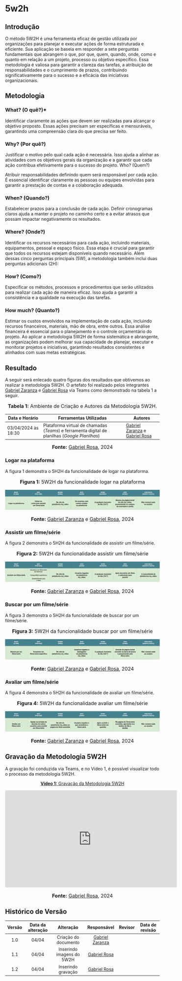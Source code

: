 # 5w2h

## Introdução

O método 5W2H é uma ferramenta eficaz de gestão utilizada por organizações para planejar e executar ações de forma estruturada e eficiente. Sua aplicação se baseia em responder a sete perguntas fundamentais que abrangem o que, por que, quem, quando, onde, como e quanto em relação a um projeto, processo ou objetivo específico. Essa metodologia é valiosa para garantir a clareza das tarefas, a atribuição de responsabilidades e o cumprimento de prazos, contribuindo significativamente para o sucesso e a eficácia das iniciativas organizacionais.

## Metodologia

### What? (O quê?)*

Identificar claramente as ações que devem ser realizadas para alcançar o objetivo proposto. Essas ações precisam ser específicas e mensuráveis, garantindo uma compreensão clara do que precisa ser feito.

### Why? (Por quê?)

Justificar o motivo pelo qual cada ação é necessária. Isso ajuda a alinhar as atividades com os objetivos gerais da organização e a garantir que cada ação contribua efetivamente para o sucesso do projeto.
Who? (Quem?)

Atribuir responsabilidades definindo quem será responsável por cada ação. É essencial identificar claramente as pessoas ou equipes envolvidas para garantir a prestação de contas e a colaboração adequada.
### When? (Quando?)

Estabelecer prazos para a conclusão de cada ação. Definir cronogramas claros ajuda a manter o projeto no caminho certo e a evitar atrasos que possam impactar negativamente os resultados.
### Where? (Onde?)

Identificar os recursos necessários para cada ação, incluindo materiais, equipamentos, pessoal e espaço físico. Essa etapa é crucial para garantir que todos os recursos estejam disponíveis quando necessário.
Além dessas cinco perguntas principais (5W), a metodologia também inclui duas perguntas adicionais (2H):

### How? (Como?)

Especificar os métodos, processos e procedimentos que serão utilizados para realizar cada ação de maneira eficaz. Isso ajuda a garantir a consistência e a qualidade na execução das tarefas.
### How much? (Quanto?)

Estimar os custos envolvidos na implementação de cada ação, incluindo recursos financeiros, materiais, mão de obra, entre outros. Essa análise financeira é essencial para o planejamento e o controle orçamentário do projeto.
Ao aplicar a metodologia 5W2H de forma sistemática e abrangente, as organizações podem melhorar sua capacidade de planejar, executar e monitorar projetos e iniciativas, garantindo resultados consistentes e alinhados com suas metas estratégicas.

## Resultado
A seguir será enlecado quatro figuras dos resultados que obtivemos ao realizar a metodologia 5W2H. O artefato foi realizado pelos integrantes [Gabriel Zaranza](https://github.com/GZaranza) e [Gabriel Rosa](https://github.com/gabrielrosa09) via Teams como demonstrado na tabela 1 a seguir.

<div align="center">
<font size="3"><p style="text-align: center"><b>Tabela 1:</b> Ambiente de Criação e Autores da Metodologia 5W2H. </p></font>

<table>
  <thead>
    <tr>
        <th>Data e Horário</th>
        <th>Ferramentas Utilizadas</th>
        <th>Autores</th>
    </tr>
  </thead>
  <tbody>
    <tr>
        <td>03/04/2024 às 18:30</td>
        <td>Plataforma virtual de chamadas (<i>Teams</i>) e ferramenta digital de planilhas (<i>Google Planilhas</i>)</td>
        <td><a href="https://github.com/GZaranza">Gabriel Zaranza</a> e <a href="https://github.com/gabrielrosa09">Gabriel Rosa</a></td>
    </tr>
  </tbody>
</table>

<font size="3"><p style="text-align: center"><b>Fonte:</b> <a href="https://github.com/gabrielrosa09">Gabriel Rosa</a>, 2024</p></font>
</div >

### Logar na plataforma 

A figura 1 demonstra o 5H2H da funcionalidade de logar na plataforma.

<div align="center">
<font size="3"><p style="text-align: center"><b>Figura 1:</b> 5W2H da funcionalidade logar na plataforma</p></font>
<img src="https://github.com/UnBArqDsw2024-1/2024.1_G4_My_Video/blob/main/docs/Base/imgs/5w2h/logar.jpg" class="usecaseElement">
<font size="3"><p style="text-align: center"><b>Fonte: </b><a href="https://github.com/GZaranza">Gabriel Zaranza</a> e <a href="https://github.com/gabrielrosa09">Gabriel Rosa</a>, 2024</p></font>
</div>

### Assistir um filme/série

A figura 2 demonstra o 5H2H da funcionalidade de assistir um filme/série.

<div align="center">
<font size="3"><p style="text-align: center"><b>Figura 2:</b> 5W2H da funcionalidade assistir um filme/série</p></font>
<img src="https://github.com/UnBArqDsw2024-1/2024.1_G4_My_Video/blob/main/docs/Base/imgs/5w2h/assistir.jpg" class="usecaseElement">
<font size="3"><p style="text-align: center"><b>Fonte: </b><a href="https://github.com/GZaranza">Gabriel Zaranza</a> e <a href="https://github.com/gabrielrosa09">Gabriel Rosa</a>, 2024</p></font>
</div>

### Buscar por um filme/série

A figura 3 demonstra o 5H2H da funcionalidade de buscar por um filme/série.

<div align="center">
<font size="3"><p style="text-align: center"><b>Figura 3:</b> 5W2H da funcionalidade buscar por um filme/série</p></font>
<img src="https://github.com/UnBArqDsw2024-1/2024.1_G4_My_Video/blob/main/docs/Base/imgs/5w2h/buscar.jpg" class="usecaseElement">
<font size="3"><p style="text-align: center"><b>Fonte: </b><a href="https://github.com/GZaranza">Gabriel Zaranza</a> e <a href="https://github.com/gabrielrosa09">Gabriel Rosa</a>, 2024</p></font>
</div>

### Avaliar um filme/série

A figura 4 demonstra o 5H2H da funcionalidade de avaliar um filme/série.

<div align="center">
<font size="3"><p style="text-align: center"><b>Figura 4:</b> 5W2H da funcionalidade avaliar um filme/série</p></font>
<img src="https://github.com/UnBArqDsw2024-1/2024.1_G4_My_Video/blob/main/docs/Base/imgs/5w2h/avaliar.jpg" class="usecaseElement">
<font size="3"><p style="text-align: center"><b>Fonte: </b><a href="https://github.com/GZaranza">Gabriel Zaranza</a> e <a href="https://github.com/gabrielrosa09">Gabriel Rosa</a>, 2024</p></font>
</div>

## Gravação da Metodologia 5W2H

A gravação foi conduzida via Teams, e no Vídeo 1, é possível visualizar todo o processo da metodologia 5W2H.

<div align="center">

<p style="text-align: center"><a href="https://youtu.be/rbkiojzhleU" target="blanket"><b>Vídeo 1:</b> Gravação da Metodologia 5W2H</a></p>

<iframe width="560" height="315" src="https://youtu.be/embed/rbkiojzhleU" title="Gravação da Metodologia 5W2H" frameborder="0" allow="accelerometer; autoplay; clipboard-write; encrypted-media; gyroscope; picture-in-picture; web-share" allowfullscreen></iframe>

<font size="3"><p style="text-align: center"><b>Fonte:</b> <a href="https://github.com/gabrielrosa09">Gabriel Rosa</a>, 2024</p></font>
</div >

## Histórico de Versão

| Versão | Data da alteração |             Alteração             |                   Responsável                   |                     Revisor                     | Data de revisão |
| :----: | :---------------: | :-------------------------------: | :---------------------------------------------: | :---------------------------------------------: | :-------------: |
|  1.0   |       04/04       |         Criação do documento        | [Gabriel Zaranza](https://github.com/GZaranza) |||
|  1.1   |       04/04       |         Inserindo imagens do 5W2H       | [Gabriel Rosa](https://github.com/gabrielrosa09) |||
|  1.2   |       04/04       |         Inserindo gravação       | [Gabriel Rosa](https://github.com/gabrielrosa09) |||

